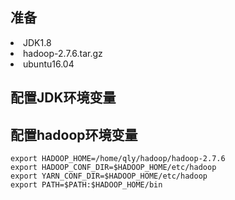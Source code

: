 
## 准备
<li>JDK1.8
<li>hadoop-2.7.6.tar.gz
<li>ubuntu16.04

## 配置JDK环境变量



## 配置hadoop环境变量
``` 
export HADOOP_HOME=/home/qly/hadoop/hadoop-2.7.6
export HADOOP_CONF_DIR=$HADOOP_HOME/etc/hadoop
export YARN_CONF_DIR=$HADOOP_HOME/etc/hadoop
export PATH=$PATH:$HADOOP_HOME/bin 
```


